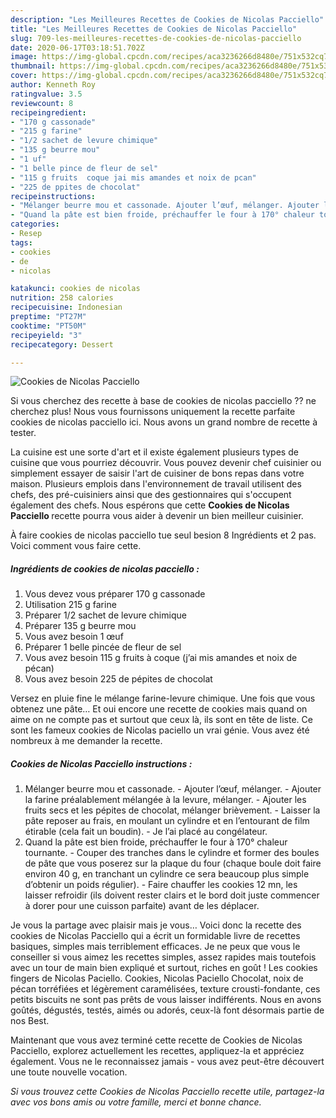 ```yaml
---
description: "Les Meilleures Recettes de Cookies de Nicolas Pacciello"
title: "Les Meilleures Recettes de Cookies de Nicolas Pacciello"
slug: 709-les-meilleures-recettes-de-cookies-de-nicolas-pacciello
date: 2020-06-17T03:18:51.702Z
image: https://img-global.cpcdn.com/recipes/aca3236266d8480e/751x532cq70/cookies-de-nicolas-pacciello-photo-principale-de-la-recette.jpg
thumbnail: https://img-global.cpcdn.com/recipes/aca3236266d8480e/751x532cq70/cookies-de-nicolas-pacciello-photo-principale-de-la-recette.jpg
cover: https://img-global.cpcdn.com/recipes/aca3236266d8480e/751x532cq70/cookies-de-nicolas-pacciello-photo-principale-de-la-recette.jpg
author: Kenneth Roy
ratingvalue: 3.5
reviewcount: 8
recipeingredient:
- "170 g cassonade"
- "215 g farine"
- "1/2 sachet de levure chimique"
- "135 g beurre mou"
- "1 uf"
- "1 belle pince de fleur de sel"
- "115 g fruits  coque jai mis amandes et noix de pcan"
- "225 de ppites de chocolat"
recipeinstructions:
- "Mélanger beurre mou et cassonade. Ajouter l’œuf, mélanger. Ajouter la farine préalablement mélangée à la levure, mélanger. Ajouter les fruits secs et les pépites de chocolat, mélanger brièvement. Laisser la pâte reposer au frais, en moulant un cylindre et en l’entourant de film étirable (cela fait un boudin). Je l’ai placé au congélateur."
- "Quand la pâte est bien froide, préchauffer le four à 170° chaleur tournante. Couper des tranches dans le cylindre et former des boules de pâte que vous poserez sur la plaque du four (chaque boule doit faire environ 40 g, en tranchant un cylindre ce sera beaucoup plus simple d’obtenir un poids régulier). Faire chauffer les cookies 12 mn, les laisser refroidir (ils doivent rester clairs et le bord doit juste commencer à dorer pour une cuisson parfaite) avant de les déplacer."
categories:
- Resep
tags:
- cookies
- de
- nicolas

katakunci: cookies de nicolas 
nutrition: 258 calories
recipecuisine: Indonesian
preptime: "PT27M"
cooktime: "PT50M"
recipeyield: "3"
recipecategory: Dessert

---
```



![Cookies de Nicolas Pacciello](https://img-global.cpcdn.com/recipes/aca3236266d8480e/751x532cq70/cookies-de-nicolas-pacciello-photo-principale-de-la-recette.jpg)

Si vous cherchez des recette à base de cookies de nicolas pacciello ?? ne cherchez plus! Nous vous fournissons uniquement la recette parfaite cookies de nicolas pacciello ici. Nous avons un grand nombre de recette à tester.

La cuisine est une sorte d'art et il existe également plusieurs types de cuisine que vous pourriez découvrir. Vous pouvez devenir chef cuisinier ou simplement essayer de saisir l'art de cuisiner de bons repas dans votre maison. Plusieurs emplois dans l'environnement de travail utilisent des chefs, des pré-cuisiniers ainsi que des gestionnaires qui s'occupent également des chefs. Nous espérons que cette <strong> Cookies de Nicolas Pacciello </strong> recette pourra vous aider à devenir un bien meilleur cuisinier.

<!--inarticleads1-->

À faire cookies de nicolas pacciello tue seul besion 8 Ingrédients et 2 pas. Voici comment vous faire cette.

##### Ingrédients de cookies de nicolas pacciello :

1. Vous devez vous préparer 170 g cassonade
1. Utilisation 215 g farine
1. Préparer 1/2 sachet de levure chimique
1. Préparer 135 g beurre mou
1. Vous avez besoin 1 œuf
1. Préparer 1 belle pincée de fleur de sel
1. Vous avez besoin 115 g fruits à coque (j’ai mis amandes et noix de pécan)
1. Vous avez besoin 225 de pépites de chocolat


Versez en pluie fine le mélange farine-levure chimique. Une fois que vous obtenez une pâte… Et oui encore une recette de cookies mais quand on aime on ne compte pas et surtout que ceux là, ils sont en tête de liste. Ce sont les fameux cookies de Nicolas paciello un vrai génie. Vous avez été nombreux à me demander la recette. 

<!--inarticleads2-->

##### Cookies de Nicolas Pacciello instructions :

1. Mélanger beurre mou et cassonade. - Ajouter l’œuf, mélanger. - Ajouter la farine préalablement mélangée à la levure, mélanger. - Ajouter les fruits secs et les pépites de chocolat, mélanger brièvement. - Laisser la pâte reposer au frais, en moulant un cylindre et en l’entourant de film étirable (cela fait un boudin). - Je l’ai placé au congélateur.
1. Quand la pâte est bien froide, préchauffer le four à 170° chaleur tournante. - Couper des tranches dans le cylindre et former des boules de pâte que vous poserez sur la plaque du four (chaque boule doit faire environ 40 g, en tranchant un cylindre ce sera beaucoup plus simple d’obtenir un poids régulier). - Faire chauffer les cookies 12 mn, les laisser refroidir (ils doivent rester clairs et le bord doit juste commencer à dorer pour une cuisson parfaite) avant de les déplacer.


Je vous la partage avec plaisir mais je vous… Voici donc la recette des cookies de Nicolas Pacciello qui a écrit un formidable livre de recettes basiques, simples mais terriblement efficaces. Je ne peux que vous le conseiller si vous aimez les recettes simples, assez rapides mais toutefois avec un tour de main bien expliqué et surtout, riches en goût ! Les cookies fingers de Nicolas Paciello. Cookies, Nicolas Paciello Chocolat, noix de pécan torréfiées et légèrement caramélisées, texture crousti-fondante, ces petits biscuits ne sont pas prêts de vous laisser indifférents. Nous en avons goûtés, dégustés, testés, aimés ou adorés, ceux-là font désormais partie de nos Best. 

<!--inarticleads1-->

<p>
Maintenant que vous avez terminé cette recette de Cookies de Nicolas Pacciello, explorez actuellement les recettes, appliquez-la et appréciez également. Vous ne le reconnaissez jamais - vous avez peut-être découvert une toute nouvelle vocation.
</p>

<p>
<i>Si vous trouvez cette Cookies de Nicolas Pacciello recette utile, partagez-la avec vos bons amis ou votre famille, merci et bonne chance.</i>
</p>
